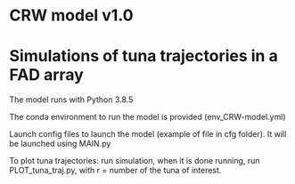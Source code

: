 CRW model v1.0
===============

<!-- ![License](https://img.shields.io/github/license/CRW_model)

[![DOI](https://zenodo.org/badge/)](https://zenodo.org/badge/)

[![Latest Release](https://img.shields.io/github/release/CRW_model.svg)](https://github.com/CRW_model/releases) -->

# Simulations of tuna trajectories in a FAD array

The model runs with Python 3.8.5

The conda environment to run the model is provided (env_CRW-model.yml)

Launch config files to launch the model (example of file in cfg folder). It will be launched using MAIN.py

To plot tuna trajectories: run simulation, when it is done running, run PLOT_tuna_traj.py, with r = number of the tuna of interest.
